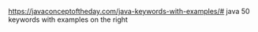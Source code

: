 https://javaconceptoftheday.com/java-keywords-with-examples/#
java 50 keywords with examples on the right
